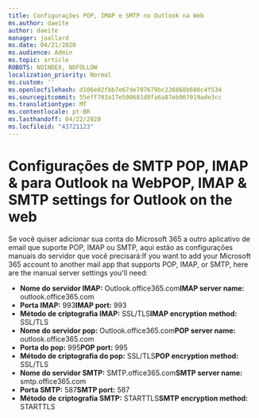 ```yaml
---
title: Configurações POP, IMAP e SMTP no Outlook na Web
ms.author: daeite
author: daeite
manager: joallard
ms.date: 04/21/2020
ms.audience: Admin
ms.topic: article
ROBOTS: NOINDEX, NOFOLLOW
localization_priority: Normal
ms.custom: ''
ms.openlocfilehash: d106e02fbb7e67de707679bc226868b600c4f534
ms.sourcegitcommit: 55eff703a17e500681d8fa6a87eb067019ade3cc
ms.translationtype: MT
ms.contentlocale: pt-BR
ms.lasthandoff: 04/22/2020
ms.locfileid: "43721123"
---
```

# <a name="pop-imap--smtp-settings-for-outlook-on-the-web"></a><span data-ttu-id="267c6-102">Configurações de SMTP POP, IMAP & para Outlook na Web</span><span class="sxs-lookup"><span data-stu-id="267c6-102">POP, IMAP & SMTP settings for Outlook on the web</span></span>

<span data-ttu-id="267c6-103">Se você quiser adicionar sua conta do Microsoft 365 a outro aplicativo de email que suporte POP, IMAP ou SMTP, aqui estão as configurações manuais do servidor que você precisará:</span><span class="sxs-lookup"><span data-stu-id="267c6-103">If you want to add your Microsoft 365 account to another mail app that supports POP, IMAP, or SMTP, here are the manual server settings you'll need:</span></span>
  
- <span data-ttu-id="267c6-104">**Nome do servidor IMAP:** Outlook.office365.com</span><span class="sxs-lookup"><span data-stu-id="267c6-104">**IMAP server name:** outlook.office365.com</span></span>
- <span data-ttu-id="267c6-105">**Porta IMAP:** 993</span><span class="sxs-lookup"><span data-stu-id="267c6-105">**IMAP port:** 993</span></span>
- <span data-ttu-id="267c6-106">**Método de criptografia IMAP:** SSL/TLS</span><span class="sxs-lookup"><span data-stu-id="267c6-106">**IMAP encryption method:** SSL/TLS</span></span>
- <span data-ttu-id="267c6-107">**Nome do servidor pop:** Outlook.office365.com</span><span class="sxs-lookup"><span data-stu-id="267c6-107">**POP server name:** outlook.office365.com</span></span>  
- <span data-ttu-id="267c6-108">**Porta do pop:** 995</span><span class="sxs-lookup"><span data-stu-id="267c6-108">**POP port:** 995</span></span>  
- <span data-ttu-id="267c6-109">**Método de criptografia do pop:** SSL/TLS</span><span class="sxs-lookup"><span data-stu-id="267c6-109">**POP encryption method:** SSL/TLS</span></span>  
- <span data-ttu-id="267c6-110">**Nome do servidor SMTP:** SMTP.office365.com</span><span class="sxs-lookup"><span data-stu-id="267c6-110">**SMTP server name:** smtp.office365.com</span></span>
- <span data-ttu-id="267c6-111">**Porta SMTP:** 587</span><span class="sxs-lookup"><span data-stu-id="267c6-111">**SMTP port:** 587</span></span>
- <span data-ttu-id="267c6-112">**Método de criptografia SMTP:** STARTTLS</span><span class="sxs-lookup"><span data-stu-id="267c6-112">**SMTP encryption method:** STARTTLS</span></span>